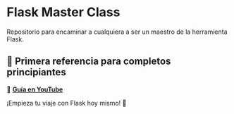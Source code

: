 # Flask Master Class

Repositorio para encaminar a cualquiera a ser un maestro de la herramienta Flask.

## 📌 Primera referencia para completos principiantes  
🔗 **[Guía en YouTube](https://www.youtube.com/watch?v=-1DmVCPB6H8&ab_channel=UskoKruM2010)**  

¡Empieza tu viaje con Flask hoy mismo! 🚀

